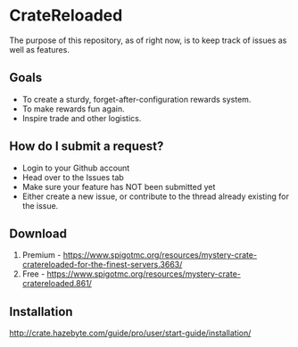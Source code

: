 # CrateReloaded

The purpose of this repository, as of right now, is to keep track of issues as well as features.

## Goals
* To create a sturdy, forget-after-configuration rewards system.
* To make rewards fun again.
* Inspire trade and other logistics.

## How do I submit a request?

* Login to your Github account
* Head over to the Issues tab
* Make sure your feature has NOT been submitted yet
* Either create a new issue, or contribute to the thread already existing for the issue.

## Download
1. Premium - https://www.spigotmc.org/resources/mystery-crate-cratereloaded-for-the-finest-servers.3663/
2. Free - https://www.spigotmc.org/resources/mystery-crate-cratereloaded.861/

## Installation
http://crate.hazebyte.com/guide/pro/user/start-guide/installation/
